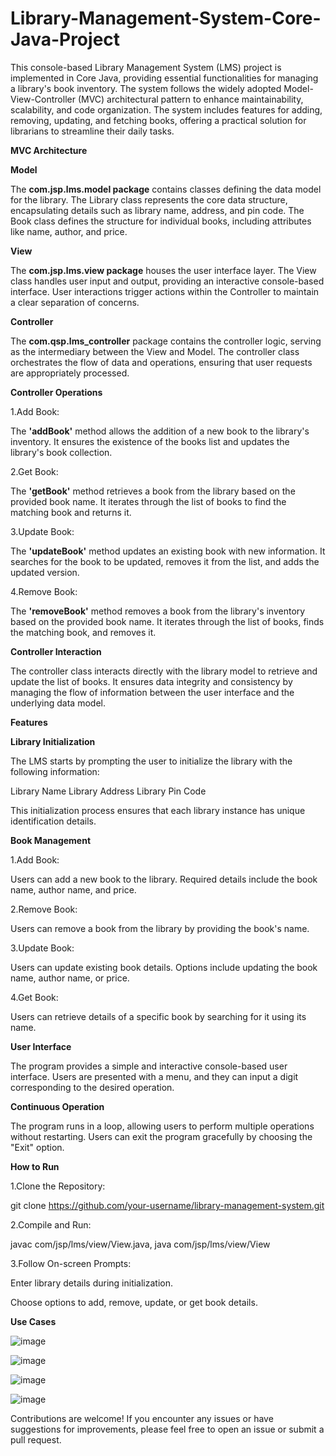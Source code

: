 # Library-Management-System-Core-Java-Project
This console-based Library Management System (LMS) project is implemented in Core Java, providing essential functionalities for managing a library's book inventory. The system follows the widely adopted Model-View-Controller (MVC) architectural pattern to enhance maintainability, scalability, and code organization.  The system includes features for adding, removing, updating, and fetching books, offering a practical solution for librarians to streamline their daily tasks.   


**MVC Architecture**

**Model**

The **com.jsp.lms.model package** contains classes defining the data model for the library.
The Library class represents the core data structure, encapsulating details such as library name, address, and pin code.
The Book class defines the structure for individual books, including attributes like name, author, and price.

**View**

The **com.jsp.lms.view package** houses the user interface layer.
The View class handles user input and output, providing an interactive console-based interface.
User interactions trigger actions within the Controller to maintain a clear separation of concerns.

**Controller**

The **com.qsp.lms_controller** package contains the controller logic, serving as the intermediary between the View and Model.
The controller class orchestrates the flow of data and operations, ensuring that user requests are appropriately processed.

**Controller Operations**

1.Add Book:

The **'addBook'** method allows the addition of a new book to the library's inventory.
It ensures the existence of the books list and updates the library's book collection.

2.Get Book:

The **'getBook'** method retrieves a book from the library based on the provided book name.
It iterates through the list of books to find the matching book and returns it.

3.Update Book:

The **'updateBook'** method updates an existing book with new information.
It searches for the book to be updated, removes it from the list, and adds the updated version.

4.Remove Book:

The **'removeBook'** method removes a book from the library's inventory based on the provided book name.
It iterates through the list of books, finds the matching book, and removes it.

**Controller Interaction**

The controller class interacts directly with the library model to retrieve and update the list of books.
It ensures data integrity and consistency by managing the flow of information between the user interface and the underlying data model.

**Features**

**Library Initialization**

The LMS starts by prompting the user to initialize the library with the following information:

Library Name
Library Address
Library Pin Code

This initialization process ensures that each library instance has unique identification details.

**Book Management**

1.Add Book:

Users can add a new book to the library.
Required details include the book name, author name, and price.

2.Remove Book:

Users can remove a book from the library by providing the book's name.

3.Update Book:

Users can update existing book details.
Options include updating the book name, author name, or price.

4.Get Book:

Users can retrieve details of a specific book by searching for it using its name.

**User Interface**

The program provides a simple and interactive console-based user interface.
Users are presented with a menu, and they can input a digit corresponding to the desired operation.

**Continuous Operation**

The program runs in a loop, allowing users to perform multiple operations without restarting.
Users can exit the program gracefully by choosing the "Exit" option.

**How to Run**

1.Clone the Repository: 

git clone https://github.com/your-username/library-management-system.git

2.Compile and Run:

javac com/jsp/lms/view/View.java, 
java com/jsp/lms/view/View

3.Follow On-screen Prompts:

Enter library details during initialization.

Choose options to add, remove, update, or get book details.

**Use Cases**

![image](https://github.com/hardikshelar/Library-Management-System-Core-Java-Project/assets/90783840/6f1591ed-b039-4c82-8407-30c993a4e4f9)

![image](https://github.com/hardikshelar/Library-Management-System-Core-Java-Project/assets/90783840/9b2aa6ae-f9dc-4bef-b02b-fe915f31f426)

![image](https://github.com/hardikshelar/Library-Management-System-Core-Java-Project/assets/90783840/faca51a9-6510-41cb-9c09-7f81d8c4b5f4)

![image](https://github.com/hardikshelar/Library-Management-System-Core-Java-Project/assets/90783840/0001cb21-7a3d-49ba-9dc7-86af93eda188)

Contributions are welcome! If you encounter any issues or have suggestions for improvements, please feel free to open an issue or submit a pull request.


